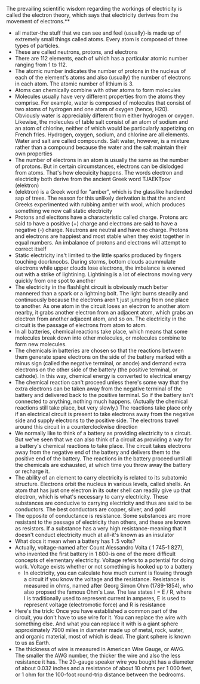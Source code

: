 The prevailing scientific wisdom regarding the workings of electricity is
called the electron theory, which says that electricity derives from the movement of electrons.\*\*

- all matter-the stuff that we can see and feel (usually)-is
  made up of extremely small things called atoms. Every atom is composed of three types of particles.
- These are called neutrons, protons, and electrons
- There are 112 elements, each of which has a particular atomic number ranging from 1 to 112.
- The atomic number indicates the number of protons in the nucleus of each of the element's atoms and also (usually) the number of electrons in each atom. The atomic number of lithium is 3.
- Atoms can chemically combine with other atoms to form molecules
- Molecules usually have very different properties from the atoms they comprise. For example, water is composed of molecules that consist of two atoms of hydrogen and one atom of oxygen (hence, H20). Obviously water
  is appreciably different from either hydrogen or oxygen. Likewise, the
  molecules of table salt consist of an atom of sodium and an atom of chlorine, neither of which would be particularly appetizing on French fries.
  Hydrogen, oxygen, sodium, and chlorine are all elements. Water and salt
  are called compounds. Salt water, however, is a mixture rather than a compound because the water and the salt maintain their own properties
- The number of electrons in an atom is usually the same as the number of
  protons. But in certain circumstances, electrons can be dislodged from atoms. That's how elecuicity happens.
  The words electron and electricity both derive from the ancient Greek
  word TJAEKTpov (elektron)
- (elektron) is a Greek word for "amber", which is the glasslike hardended sap of trees. The reason for this
  unlikely derivation is that the ancient Greeks experimented with rubbing
  amber with wool, which produces something we now call static electricity
- Protons and electtons have a characteristic called charge. Protons arc said
  to have a positive (+) charge and electrons are said to have a negative (-)
  charge. Neutrons are neutral and have no charge. Protons and electrons are happiest and most stable when they exist together in equal numbers. An imbalance of protons and electrons will attempt
  to correct itself
- Static electricity ins't limited to the little sparks produced by fingers touching doorknoobs. During storms, bottom clouds acummulate electrons while upper clouds lose electrons, the imbalance is evened out with a strike of lightining. Lightining is a lot of electrons moving very quickly from one spot to another
- The electricity in the flashlight circuit is obviously much better mannered
  than a spark or a lightning bolt. The light burns steadily and continuously
  because the electrons aren't just jumping from one place to another. As one
  atom in the circuit loses an electron to another atom nearby, it grabs another
  electron from an adjacent atom, which grabs an electron from another adjacent atom, and so on. The electricity in the circuit is the passage of electrons from atom to atom.
- In all batteries, chemical reactions take place, which means that some
  molecules break down into other molecules, or molecules combine to form
  new molecules.
- The chemicals in batteries are chosen so that the reactions
  between them generate spare electrons on the side of the battery marked with
  a minus sign (called the negative terminal, or anode) and demand extra electrons on the other side of the battery (the positive terminal, or cathode). In
  this way, chemical energy is converted to electrical energy
- The chemical reaction can't proceed unless there's some way that the
  extra electrons can be taken away from the negative terminal of the battery
  and delivered back to the positive terminal. So if the battery isn't connected
  to anything, nothing much happens. (Actually the chemical reactions still
  take place, but very slowly.) The reactions take place only if an electrical
  circuit is present to take electrons away from the negative side and supply
  electrons to the positive side. The electrons travel around this circuit in a
  counterclockwise direction
- We normally like to think of a battery as providing electricity to a circuit.
  But we've seen that we can also think of a circuit as providing a way for a
  battery's chemical reactions to take place. The circuit takes electrons away
  from the negative end of the battery and delivers them to the positive end
  of the battery. The reactions in the battery proceed until all the chemicals
  are exhausted, at which time you throw away the battery or recharge it.
- The ability of an element to carry electricity is related to its subatomic structure.
  Electrons orbit the nucleus in various levels, called shells. An atom that
  has just one electron in its outer shell can readily give up that electron, which
  is what's necessary to carry electricity. These substances are conducive to
  carrying electricity and thus are said to be conductors. The best conductors
  are copper, silver, and gold
- The opposite of conductance is resistance. Some substances arc more
  resistant to the passage of electricity than others, and these are known as
  resistors. If a substance has a very high resistance-meaning that it doesn't
  conduct electricity much at all-it's known as an insulator
- What docs it mean when a battery has 1 .5 volts?
- Actually, voltage-named after Count Alessandro Volta ( 1 745-1 827), who invented the first battery in 1 800-is one of the
  more difficult concepts of elementary electricity. Voltage refers to a potential for doing work. Voltage exists whether or not something is hooked up to a battery
  - In electricity, you can calculate how much current is flowing through a
    circuit if you know the voltage and the resistance. Resistance is measured in ohms, named after Georg Simon Ohm (1789-1854), who also propsed the famous Ohm's Law. The law
    states I = E / R,
    where I is traditionally used to represent current in amperes, E is used to represent voltage (electromotic force) and R is resistance
- Here's the trick: Once you have established a common part of the circuit,
  you don't have to use wire for it. You can replace the wire with something
  else. And what you can replace it with is a giant sphere approximately 7900
  miles in diameter made up of metal, rock, water, and organic material, most
  of which is dead. The giant sphere is known to us as Earth.
- The thickness of wire is measured in American Wire Gauge, or AWG. The smaller the AWG number, the thicker the wire and also the less resistance it
  has. The 20-gauge speaker wire you bought has a diameter of about 0.032
  inches and a resistance of about 10 ohms per 1 000 feet, or 1 ohm for the
  100-foot round-trip distance between the bedrooms.
